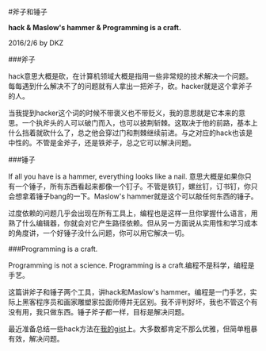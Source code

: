 #斧子和锤子

**hack & Maslow's hammer & Programming is a craft.**

2016/2/6 by DKZ



###斧子

hack意思大概是砍，在计算机领域大概是指用一些非常规的技术解决一个问题。每每遇到什么解决不了的问题就有人拿出一把斧子，砍。hacker就是这个拿斧子的人。

当我提到hacker这个词的时候不带褒义也不带贬义，我的意思就是它本来的意思。一个执斧头的人可以破门而入，也可以披荆斩棘。这取决于他的前路，基本上什么挡着就砍什么了，总之他会穿过门和荆棘继续前进。与之对应的hack也该是中性的。不管是金斧子，还是铁斧子，总之它可以解决问题。

###锤子

If all you have is a hammer, everything looks like a nail.
意思大概是如果你只有一个锤子，所有东西看起来都像一个钉子。不管是铁钉，螺丝钉，订书钉，你只会想拿着锤子bang的一下。Maslow's hammer就是这个可以敲任何东西的锤子。

过度依赖的问题几乎会出现在所有工具上，编程也是这样一旦你掌握什么语言，用熟了什么编辑器，你就会对它产生路径依赖。但从另一方面说从实用性和学习成本的角度讲，一个好锤子没什么问题，你可以用它解决一切。


###Programming is a craft.

Programming is not a science. Programming is a craft.编程不是科学，编程是手艺。

这篇讲斧子和锤子两个工具，讲hack和Maslow's hammer。编程是一门手艺，实际上黑客程序员和画家雕塑家拉面师傅并无区别。我不评判好坏，我也不管这个有没有用，我只做东西。锤子斧子都一样，目标是解决问题。

最近准备总结一些hack方法在[我的gist](https://gist.github.com/davidkingzyb)上。大多数都肯定不那么优雅，但简单粗暴有效，解决问题。






